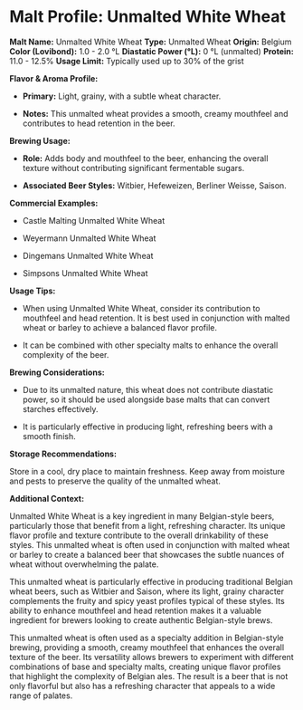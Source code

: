 # Malt Profile: Unmalted White Wheat

**Malt Name:** Unmalted White Wheat
**Type:** Unmalted Wheat
**Origin:** Belgium
**Color (Lovibond):** 1.0 - 2.0 °L
**Diastatic Power (°L):** 0 °L (unmalted)
**Protein:** 11.0 - 12.5%
**Usage Limit:** Typically used up to 30% of the grist

**Flavor & Aroma Profile:**

* **Primary:** Light, grainy, with a subtle wheat character.

* **Notes:** This unmalted wheat provides a smooth, creamy mouthfeel and contributes to head retention in the beer.

**Brewing Usage:**

* **Role:** Adds body and mouthfeel to the beer, enhancing the overall texture without contributing significant fermentable sugars.

* **Associated Beer Styles:** Witbier, Hefeweizen, Berliner Weisse, Saison.

**Commercial Examples:**

* Castle Malting Unmalted White Wheat

* Weyermann Unmalted White Wheat

* Dingemans Unmalted White Wheat

* Simpsons Unmalted White Wheat

**Usage Tips:**

* When using Unmalted White Wheat, consider its contribution to mouthfeel and head retention. It is best used in conjunction with malted wheat or barley to achieve a balanced flavor profile.

* It can be combined with other specialty malts to enhance the overall complexity of the beer.

**Brewing Considerations:**

* Due to its unmalted nature, this wheat does not contribute diastatic power, so it should be used alongside base malts that can convert starches effectively.

* It is particularly effective in producing light, refreshing beers with a smooth finish.

**Storage Recommendations:**

Store in a cool, dry place to maintain freshness. Keep away from moisture and pests to preserve the quality of the unmalted wheat.

**Additional Context:**

Unmalted White Wheat is a key ingredient in many Belgian-style beers, particularly those that benefit from a light, refreshing character. Its unique flavor profile and texture contribute to the overall drinkability of these styles. This unmalted wheat is often used in conjunction with malted wheat or barley to create a balanced beer that showcases the subtle nuances of wheat without overwhelming the palate.

This unmalted wheat is particularly effective in producing traditional Belgian wheat beers, such as Witbier and Saison, where its light, grainy character complements the fruity and spicy yeast profiles typical of these styles. Its ability to enhance mouthfeel and head retention makes it a valuable ingredient for brewers looking to create authentic Belgian-style brews.

This unmalted wheat is often used as a specialty addition in Belgian-style brewing, providing a smooth, creamy mouthfeel that enhances the overall texture of the beer. Its versatility allows brewers to experiment with different combinations of base and specialty malts, creating unique flavor profiles that highlight the complexity of Belgian ales. The result is a beer that is not only flavorful but also has a refreshing character that appeals to a wide range of palates.
